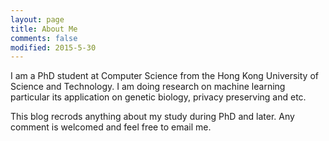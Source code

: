 ```yaml
---
layout: page
title: About Me
comments: false
modified: 2015-5-30
---
```


I am a PhD student at Computer Science from the Hong Kong University of Science and Technology. I am doing research on machine learning particular its application on genetic biology, privacy preserving and etc. 

This blog recrods anything about my study during PhD and later. Any comment is welcomed and feel free to email me.